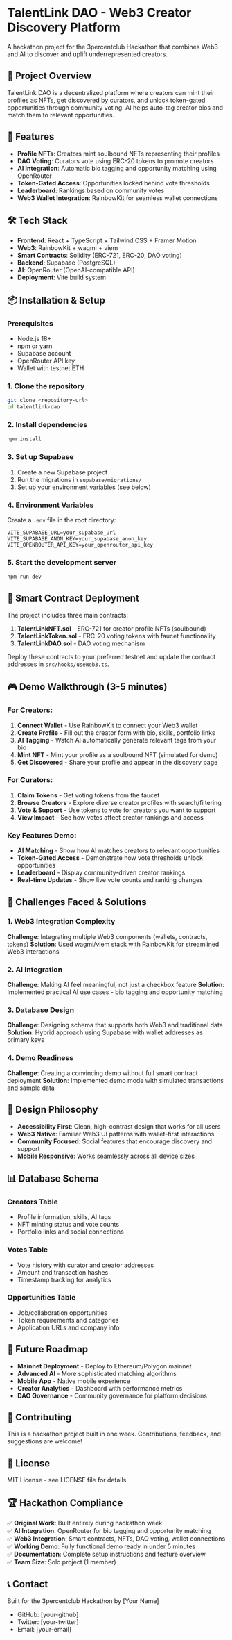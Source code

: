 # TalentLink DAO - Web3 Creator Discovery Platform

A hackathon project for the 3percentclub Hackathon that combines Web3 and AI to discover and uplift underrepresented creators.

## 🎯 Project Overview

TalentLink DAO is a decentralized platform where creators can mint their profiles as NFTs, get discovered by curators, and unlock token-gated opportunities through community voting. AI helps auto-tag creator bios and match them to relevant opportunities.

## 🚀 Features

- **Profile NFTs**: Creators mint soulbound NFTs representing their profiles
- **DAO Voting**: Curators vote using ERC-20 tokens to promote creators
- **AI Integration**: Automatic bio tagging and opportunity matching using OpenRouter
- **Token-Gated Access**: Opportunities locked behind vote thresholds
- **Leaderboard**: Rankings based on community votes
- **Web3 Wallet Integration**: RainbowKit for seamless wallet connections

## 🛠 Tech Stack

- **Frontend**: React + TypeScript + Tailwind CSS + Framer Motion
- **Web3**: RainbowKit + wagmi + viem
- **Smart Contracts**: Solidity (ERC-721, ERC-20, DAO voting)
- **Backend**: Supabase (PostgreSQL)
- **AI**: OpenRouter (OpenAI-compatible API)
- **Deployment**: Vite build system

## 📦 Installation & Setup

### Prerequisites
- Node.js 18+
- npm or yarn
- Supabase account
- OpenRouter API key
- Wallet with testnet ETH

### 1. Clone the repository
```bash
git clone <repository-url>
cd talentlink-dao
```

### 2. Install dependencies
```bash
npm install
```

### 3. Set up Supabase
1. Create a new Supabase project
2. Run the migrations in `supabase/migrations/`
3. Set up your environment variables (see below)

### 4. Environment Variables
Create a `.env` file in the root directory:
```env
VITE_SUPABASE_URL=your_supabase_url
VITE_SUPABASE_ANON_KEY=your_supabase_anon_key
VITE_OPENROUTER_API_KEY=your_openrouter_api_key
```

### 5. Start the development server
```bash
npm run dev
```

## 🔧 Smart Contract Deployment

The project includes three main contracts:

1. **TalentLinkNFT.sol** - ERC-721 for creator profile NFTs (soulbound)
2. **TalentLinkToken.sol** - ERC-20 voting tokens with faucet functionality
3. **TalentLinkDAO.sol** - DAO voting mechanism

Deploy these contracts to your preferred testnet and update the contract addresses in `src/hooks/useWeb3.ts`.

## 🎮 Demo Walkthrough (3-5 minutes)

### For Creators:
1. **Connect Wallet** - Use RainbowKit to connect your Web3 wallet
2. **Create Profile** - Fill out the creator form with bio, skills, portfolio links
3. **AI Tagging** - Watch AI automatically generate relevant tags from your bio
4. **Mint NFT** - Mint your profile as a soulbound NFT (simulated for demo)
5. **Get Discovered** - Share your profile and appear in the discovery page

### For Curators:
1. **Claim Tokens** - Get voting tokens from the faucet
2. **Browse Creators** - Explore diverse creator profiles with search/filtering
3. **Vote & Support** - Use tokens to vote for creators you want to support
4. **View Impact** - See how votes affect creator rankings and access

### Key Features Demo:
- **AI Matching** - Show how AI matches creators to relevant opportunities
- **Token-Gated Access** - Demonstrate how vote thresholds unlock opportunities
- **Leaderboard** - Display community-driven creator rankings
- **Real-time Updates** - Show live vote counts and ranking changes

## 🧪 Challenges Faced & Solutions

### 1. Web3 Integration Complexity
**Challenge**: Integrating multiple Web3 components (wallets, contracts, tokens)
**Solution**: Used wagmi/viem stack with RainbowKit for streamlined Web3 interactions

### 2. AI Integration
**Challenge**: Making AI feel meaningful, not just a checkbox feature
**Solution**: Implemented practical AI use cases - bio tagging and opportunity matching

### 3. Database Design
**Challenge**: Designing schema that supports both Web3 and traditional data
**Solution**: Hybrid approach using Supabase with wallet addresses as primary keys

### 4. Demo Readiness
**Challenge**: Creating a convincing demo without full smart contract deployment
**Solution**: Implemented demo mode with simulated transactions and sample data

## 🎨 Design Philosophy

- **Accessibility First**: Clean, high-contrast design that works for all users
- **Web3 Native**: Familiar Web3 UI patterns with wallet-first interactions
- **Community Focused**: Social features that encourage discovery and support
- **Mobile Responsive**: Works seamlessly across all device sizes

## 📊 Database Schema

### Creators Table
- Profile information, skills, AI tags
- NFT minting status and vote counts
- Portfolio links and social connections

### Votes Table
- Vote history with curator and creator addresses
- Amount and transaction hashes
- Timestamp tracking for analytics

### Opportunities Table
- Job/collaboration opportunities
- Token requirements and categories
- Application URLs and company info

## 🚀 Future Roadmap

- **Mainnet Deployment** - Deploy to Ethereum/Polygon mainnet
- **Advanced AI** - More sophisticated matching algorithms
- **Mobile App** - Native mobile experience
- **Creator Analytics** - Dashboard with performance metrics
- **DAO Governance** - Community governance for platform decisions

## 🤝 Contributing

This is a hackathon project built in one week. Contributions, feedback, and suggestions are welcome!

## 📄 License

MIT License - see LICENSE file for details

## 🏆 Hackathon Compliance

✅ **Original Work**: Built entirely during hackathon week  
✅ **AI Integration**: OpenRouter for bio tagging and opportunity matching  
✅ **Web3 Integration**: Smart contracts, NFTs, DAO voting, wallet connections  
✅ **Working Demo**: Fully functional demo ready in under 5 minutes  
✅ **Documentation**: Complete setup instructions and feature overview  
✅ **Team Size**: Solo project (1 member)  

## 📞 Contact

Built for the 3percentclub Hackathon by [Your Name]
- GitHub: [your-github]
- Twitter: [your-twitter]
- Email: [your-email]